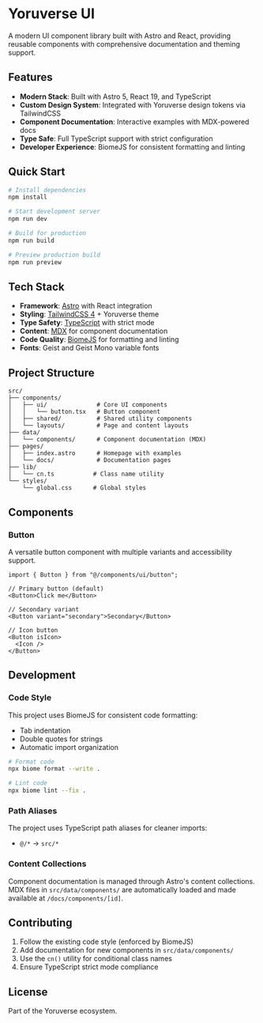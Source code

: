 # Yoruverse UI

A modern UI component library built with Astro and React, providing reusable components with comprehensive documentation and theming support.

## Features

- **Modern Stack**: Built with Astro 5, React 19, and TypeScript
- **Custom Design System**: Integrated with Yoruverse design tokens via TailwindCSS
- **Component Documentation**: Interactive examples with MDX-powered docs
- **Type Safe**: Full TypeScript support with strict configuration
- **Developer Experience**: BiomeJS for consistent formatting and linting

## Quick Start

```bash
# Install dependencies
npm install

# Start development server
npm run dev

# Build for production
npm run build

# Preview production build
npm run preview
```

## Tech Stack

- **Framework**: [Astro](https://astro.build/) with React integration
- **Styling**: [TailwindCSS 4](https://tailwindcss.com/) + Yoruverse theme
- **Type Safety**: [TypeScript](https://typescriptlang.org/) with strict mode
- **Content**: [MDX](https://mdxjs.com/) for component documentation
- **Code Quality**: [BiomeJS](https://biomejs.dev/) for formatting and linting
- **Fonts**: Geist and Geist Mono variable fonts

## Project Structure

```
src/
├── components/
│   ├── ui/              # Core UI components
│   │   └── button.tsx   # Button component
│   ├── shared/          # Shared utility components
│   └── layouts/         # Page and content layouts
├── data/
│   └── components/      # Component documentation (MDX)
├── pages/
│   ├── index.astro      # Homepage with examples
│   └── docs/            # Documentation pages
├── lib/
│   └── cn.ts           # Class name utility
└── styles/
    └── global.css      # Global styles
```

## Components

### Button

A versatile button component with multiple variants and accessibility support.

```tsx
import { Button } from "@/components/ui/button";

// Primary button (default)
<Button>Click me</Button>

// Secondary variant
<Button variant="secondary">Secondary</Button>

// Icon button
<Button isIcon>
  <Icon />
</Button>
```

## Development

### Code Style

This project uses BiomeJS for consistent code formatting:
- Tab indentation
- Double quotes for strings
- Automatic import organization

```bash
# Format code
npx biome format --write .

# Lint code
npx biome lint --fix .
```

### Path Aliases

The project uses TypeScript path aliases for cleaner imports:
- `@/*` → `src/*`

### Content Collections

Component documentation is managed through Astro's content collections. MDX files in `src/data/components/` are automatically loaded and made available at `/docs/components/[id]`.

## Contributing

1. Follow the existing code style (enforced by BiomeJS)
2. Add documentation for new components in `src/data/components/`
3. Use the `cn()` utility for conditional class names
4. Ensure TypeScript strict mode compliance

## License

Part of the Yoruverse ecosystem.